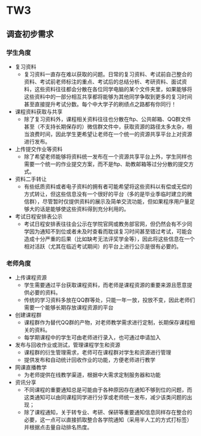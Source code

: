 # TW3

## 调查初步需求

### 学生角度

- 复习资料
  - 复习资料一直存在难以获取的问题。日常的复习资料、考试前自己整合的资料、考试前老师标注的重点、考试后的总结分析、考研资料、面试资料，这些资料往往都会分散在各位同学电脑的某个文件夹里，如果能够将这些资料中的一部分相互共享都将能够为其他同学争取到更多的复习时间甚至直接提升考试分数。每个中大学子的刷绩点之路都有你同行！
- 课程资料获取与共享
  - 除了复习资料外，课程相关资料往往也分散在ftp、公共邮箱、QQ群文件甚至（不支持长期保存的）微信群文件中，获取资源的路径太多太杂，相当浪费时间，因此学生更希望让老师在一个统一的资源共享平台上对资源进行发布。
- 上传提交作业等资料
  - 除了希望老师能够将资料统一发布在一个资源共享平台上外，学生同样也需要一个统一的作业提交方案，而不是ftp、助教邮箱等过分分散的提交方式。
- 资料二手转让
  - 有些纸质资料或者电子资料的拥有者可能希望将这些资料以有偿或无偿的方式转让，但这些信息没有一个很好的平台（多的是毕业季临时建立的微信群），尽管暂时仅提供资料的展示及简单交流功能，但如果程序用户量足够大的话是能够使这些资料得到充分利用的。
- 考试日程安排表公示
  - 考试日程安排表往往会公示在学院官网或教务部官网，但仍然会有不少同学因为通知不到位或者未及时查看而耽误复习时间甚至错过考试，可能会造成十分严重的后果（比如缺考无法评奖学金等），因此将这些信息在一个相对活跃（尤其在临近考试期间）的平台上进行公示是很有必要的。

### 老师角度

* 上传课程资源
  * 学生需要通过平台获取课程资料，而老师是课程资源的重要来源且愿意提供必要的资料。
  * 传统的学习资料多放在QQ群等处，只能一年一放，投放不变，因此老师们需要一个能够长期存放课程资源的平台
* 创建课程群
  * 课程群作为替代QQ群的产物，对老师教学需求进行定制，长期保存课程相关的资料。
  * 每学期课程中的学生可由老师进行录入，也可通过申请加入
* 发布与回收作业或测试，管理课程学生和资源
  * 课程群的衍生管理需求，老师可在课程群对学生和资源进行管理
  * 提供发布和自动统计回收作业的功能，方便老师进行教学
* 网课直播教学
  * 为老师提供在线教学渠道，根据中大需求定制服务器和功能
* 资讯分享
  - 不同课程的重要通知总是可能由于各种原因存在通知不够到位的问题，而这类通知可以由同课程同学进行分享或老师统一发布，减少该类问题的出现；
  - 除了课程通知，关于转专业、考研、保研等重要通知信息同样存在整合的必要，这一点可以直接抓取整合各学院通知（采用半人工的方式打标签）并根据点击量自动排名热度。